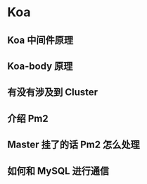 # Koa

## Koa 中间件原理

## Koa-body 原理

## 有没有涉及到 Cluster

## 介绍 Pm2

## Master 挂了的话 Pm2 怎么处理

## 如何和 MySQL 进行通信
